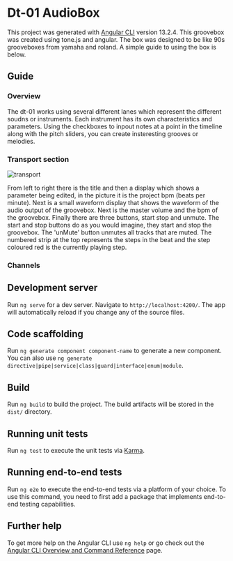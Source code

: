 # Dt-01 AudioBox

This project was generated with [Angular CLI](https://github.com/angular/angular-cli) version 13.2.4.
This groovebox was created using tone.js and angular. The box was designed to be like 90s grooveboxes from yamaha and roland. A simple guide to using the box is below.

## Guide
### Overview
The dt-01 works using several different lanes which represent the different soudns or instruments. Each instrument has its own characteristics and parameters. Using the checkboxes to inpout notes at a point in the timeline along with the pitch sliders, you can create insteresting grooves or melodies.
### Transport section
![transport](https://user-images.githubusercontent.com/42988203/160382025-30a25c74-fe24-41d2-86a3-0fd1cbd60f89.jpg)

From left to right there is the title and then a display which shows a parameter being edited, in the picture it is the project bpm (beats per minute). Next is a small waveform display that shows the waveform of the audio output of the groovebox. Next is the master volume and the bpm of the groovebox. Finally there are three buttons,  start stop and unmute. The start and stop buttons do as you would imagine, they start and stop the groovebox. The 'unMute' button unmutes all tracks that are muted. The numbered strip at the top represents the steps in the beat and the step coloured red is the currently playing step.

### Channels



## Development server

Run `ng serve` for a dev server. Navigate to `http://localhost:4200/`. The app will automatically reload if you change any of the source files.

## Code scaffolding

Run `ng generate component component-name` to generate a new component. You can also use `ng generate directive|pipe|service|class|guard|interface|enum|module`.

## Build

Run `ng build` to build the project. The build artifacts will be stored in the `dist/` directory.

## Running unit tests

Run `ng test` to execute the unit tests via [Karma](https://karma-runner.github.io).

## Running end-to-end tests

Run `ng e2e` to execute the end-to-end tests via a platform of your choice. To use this command, you need to first add a package that implements end-to-end testing capabilities.

## Further help

To get more help on the Angular CLI use `ng help` or go check out the [Angular CLI Overview and Command Reference](https://angular.io/cli) page.
